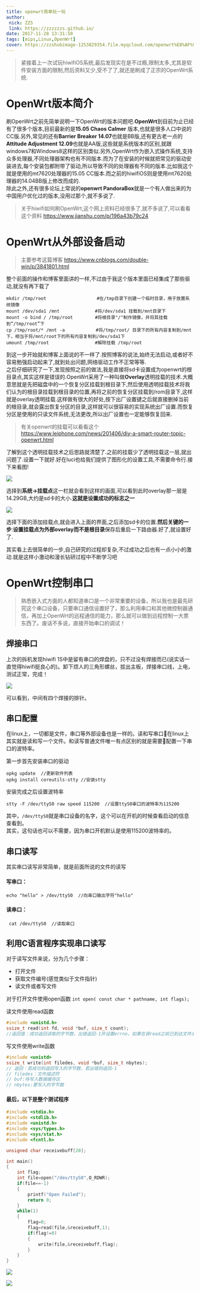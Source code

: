 ```yaml
---
title: openwrt简单玩一玩
author: 
 nick: ZZS
 link: https://zzzzzzs.github.io/
date: 2017-11-28 13:31:50
tags: [mips,Linux,OpenWrt]
cover: https://zzshubimage-1253829354.file.myqcloud.com/openwrt%E8%AF%95%E7%8E%A9/timg.jpg
---
```


> 紧接着上一次试玩hiwifiOS系统,最后发现实在是不过瘾,限制太多,尤其是软件安装方面的限制,然后资料又少,受不了了,就还是刷成了正宗的OpenWrt系统.

# OpenWrt版本简介

刷OpenWrt之前先简单说明一下OpenWrt的版本问题吧.**OpenWrt**到目前为止已经有了很多个版本,目前最新的是**15.05 Chaos Calmer** 版本,也就是很多人口中说的CC版.另外,常见的还有**Barrier Breaker 14.07**也就是BB版,还有更古老一点的**Attitude Adjustment 12.09**也就是AA版,这些就是系统版本的区别,就跟windows7和Windows8这样的区别类似.另外,OpenWrt作为嵌入式操作系统,支持众多处理器,不同处理器架构也有不同版本.而为了在安装的时候就把常见的驱动安装进去,每个安装包都附带了驱动,所以导致不同的处理器有不同的版本.比如我这个就是使用的mt7620处理器的15.05 CC版本.而之前的hiwifiOS则是使用mt7620处理器的14.04BB版上修改而成的.</br>除此之外,还有很多论坛上常说的**openwrt PandoraBox**就是一个有人做出来的为中国用户优化过的版本,没用过那个,就不多说了.

> 关于hiwifi如何刷OpenWrt,这个网上资料已经很多了,就不多说了,可以看看这个资料 https://www.jianshu.com/p/196a43b79c24

# OpenWrt从外部设备启动

> 主要参考这篇博客 https://www.cnblogs.com/double-win/p/3841801.html

整个前面的操作和博客里面讲的一样,不过由于我这个版本里面已经集成了那些驱动,就没有再下载了
```
mkdir /tmp/root        　　　　　　 #在/tmp目录下创建一个临时目录，用于放置系统镜像
mount /dev/sda1 /mnt　　　　　　　　#将/dev/sda1 挂载到/mnt目录下
mount -o bind / /tmp/root　　　　　#将根目录"/"制作镜像，并将其挂载到“/tmp/root”下
cp /tmp/root/* /mnt -a　　　　　　　#将/tmp/root/ 目录下的所有内容复制到/mnt下，相当于将/mnt/root下的所有内容复制到/dev/sda1下
umount /tmp/root    　　　　　　　　#解除挂载 /tmp/root

```

到这一步开始就和博客上面说的不一样了.按照博客的说法,始终无法启动,或者好不容易勉强启动起来了,就到处出问题,网络驱动工作不正常等等.</br>
之后仔细研究了一下,发现按照之前的做法,我是直接将sd卡设置成为openwrt的根目录点,其实这样是错误的.OpenWrt采用了一种叫做**Overlay**透明挂载的技术.大概意思就是先把磁盘中的一个恢复分区挂载到根目录下,然后使用透明挂载技术将我们认为的根目录挂载到根目录的位置,再将之前的恢复分区挂载到/rom目录下,这样就是overlay透明挂载.这样做有很大的好处,按下出厂设置键之后就直接删掉当前的根目录,就会露出恢复分区的目录,这样就可以很容易的实现系统出厂设置.而恢复分区是使用的只读文件系统,无法更改,所以出厂设置也一定能够恢复回来.
>有关openwrt的挂载可以看看这个 https://www.leiphone.com/news/201406/diy-a-smart-router-topic-openwrt.html

了解到这个透明挂载技术之后思路就清楚了.之前的挂载少了透明挂载这一层,就出问题了.设置一下就好.好在luci也给我们提供了图形化的设置工具,不需要命令行.接下来看图!

![](
https://zzshubimage-1253829354.file.myqcloud.com/openwrt%E8%AF%95%E7%8E%A9/%E8%8D%89%E5%9B%BE.png )

选择到**系统->挂载点**这一栏就会看到这样的画面,可以看到此时overlay那一层是14.29GB,大约是sd卡的大小.**这就是设置成功的标志之一**

![](
https://zzshubimage-1253829354.file.myqcloud.com/openwrt%E8%AF%95%E7%8E%A9/%E8%8D%89%E5%9B%BE2.png)

选择下面的添加挂载点,就会进入上面的界面,之后添加sd卡的位置.**然后关键的一步**:**设置挂载点为外部overlay而不是根目录**保存后重启一下路由器.好了,就设置好了.

其实看上去很简单的一步,自己研究的过程却复杂,不过成功之后也有一点小小的激动.就是这样小激动和漫长钻研过程中不断学习吧


# OpenWrt控制串口
> 熟悉嵌入式方面的人都知道串口是一个非常重要的设备。所以我也是最先研究这个串口设备，只要串口通信设置好了，那么利用串口和其他微控制器通信，再加上OpenWrt的远程通信的能力，那么就可以做到远程控制一大票东西了。废话不多说，直接开始串口的调试！

## 焊接串口
上次的拆机发现hiwifi 1S中是留有串口的焊盘的，只不过没有焊接而已(说实话一直觉得hiwifi挺良心的)。卸下烦人的三角形螺丝，拔出主板，焊接串口线，上电，测试正常，完成！

![](https://zzshubimage-1253829354.file.myqcloud.com/openwrt%E8%AF%95%E7%8E%A9/04F747091AEF90654CD185EBF962CB9D.png )

可以看到，中间有四个焊接的排针。

## 串口配置
在linux上，一切都是文件，串口等外部设备也是一样的。读和写串口在linux上其实就是读和写一个文件。和读写普通文件唯一有点区别的就是需要配置一下串口的波特率。

第一步首先安装串口的驱动
``` 
opkg update  //更新软件列表
opkg install coreutils-stty //安装stty
```
安装完成之后设置波特率
```
stty -F /dev/ttyS0 raw speed 115200  //设置ttyS0串口的波特率为115200
```
其中，`/dev/ttyS0`就是串口设备的名字，这个可以在开机的时候查看启动的信息查看到。 </br>其实，这句话也可以不需要，因为串口开机默认是使用115200波特率的。

## 串口读写
其实串口读写非常简单，就是前面所说的文件的读写

#### 写串口：
```
echo "hello" > /dev/ttyS0  //向串口输出字符"hello"

```
#### 读串口：
```
 cat /dev/ttyS0  //读取串口 
 ```

 ## 利用C语言程序实现串口读写

对于读写文件来说，分为几个步骤：
* 打开文件
* 获取文件编号(感觉类似于文件指针)
* 读文件或者写文件

对于打开文件使用open函数
`int open( const char * pathname, int flags);`

读文件使用read函数

``` c
#include <unistd.h>    
ssize_t read(int fd, void *buf, size_t count);  
//返回值：成功返回读取的字节数，出错返回-1并设置errno，如果在调read之前已到达文件末尾，则这次read返回0
```
写文件使用write函数

``` c
#include <unistd>
ssize_t write(int filedes, void *buf, size_t nbytes);
// 返回：若成功则返回写入的字节数，若出错则返回-1
// filedes：文件描述符
// buf:待写入数据缓存区
// nbytes:要写入的字节数
```
#### 最后，以下是整个测试程序

``` c
#include <stdio.h>
#include <stdlib.h>
#include <unistd.h>
#include <sys/types.h>
#include <sys/stat.h>
#include <fcntl.h>

unsigned char receivebuff[20];

int main()
{
	int flag;
	int file=open("/dev/ttyS0",O_RDWR);
	if(file==-1)
	{
		printf("Open Failed");
		return 0;
	}
	while(1)
	{
		flag=0;
		flag=read(file,&receivebuff,1);
		if(flag!=0)
		{
			write(file,&receivebuff,flag);
		}
	}
}
```

![](
https://zzshubimage-1253829354.file.myqcloud.com/openwrt%E8%AF%95%E7%8E%A9/psb.png)

![](https://zzshubimage-1253829354.file.myqcloud.com/openwrt%E8%AF%95%E7%8E%A9/psb.png)
